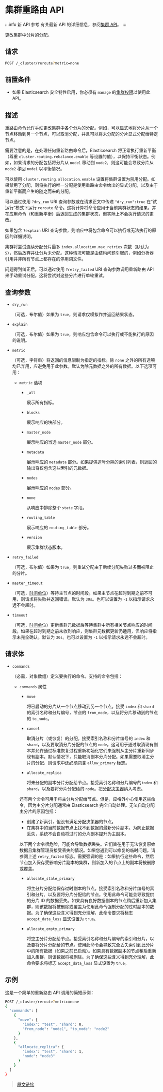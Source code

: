 # 集群重路由 API

:::info 新 API 参考
有关最新 API 的详细信息，参阅[集群 API](https://www.elastic.co/docs/api/doc/elasticsearch/v8/group/endpoint-cluster)。
:::

更改集群中分片的分配。

## 请求

```bash
POST /_cluster/reroute?metric=none
```

## 前置条件

- 如果 Elasticsearch 安全特性启用，你必须有 `manage` 的[集群权限](/secure_the_elastic_statck/user_authorization/security_privileges#集群权限)以使用此 API。

## 描述

重路由命令允许手动更改集群中各个分片的分配。例如，可以显式地将分片从一个节点移动到另一个节点，可以取消分配，并且可以将未分配的分片显式分配给特定节点。

需要注意的是，在处理任何重新路由命令后，Elasticsearch 将正常执行重新平衡（尊重 `cluster.routing.rebalance.enable` 等设置的值），以保持平衡状态。例如，如果请求的分配包括将分片从 `node1` 移动到 `node2`，则这可能会导致分片从 `node2` 移回 `node1` 以平衡情况。

可以使用 `cluster.routing.allocation.enable` 设置将集群设置为禁用分配。如果禁用了分配，则将执行的唯一分配是使用重路由命令给出的显式分配，以及由于重新平衡而产生的随之而来的分配。

可以通过使用 `?dry_run` URI 查询参数或在请求正文中传递 `"dry_run":true` 在“试运行”模式下运行 `reroute` 命令。这将计算将命令应用于当前集群状态的结果，并在应用命令（和重新平衡）后返回生成的集群状态，但实际上不会执行请求的更改。

如果包含 `?explain` URI 查询参数，则响应中将包含命令可以执行或无法执行的原因的详细说明。

集群将尝试连续分配分片最多 `index.allocation.max_retries` 次数（默认为 `5`），然后放弃并让分片未分配。这种情况可能是由结构问题引起的，例如分析器引用并非所有节点上都存在的停用词文件。

问题得到纠正后，可以通过使用 `?retry_failed` URI 查询参数调用重新路由 API 来手动重试分配，这将尝试对这些分片进行单轮重试。

## 查询参数

- `dry_run`

  （可选，布尔值）如果为 `true`，则请求仅模拟作并返回结果状态。

- `explain`

  （可选，布尔值）如果为 `true`，则响应包含命令可以执行或不能执行的原因的说明。

- `metric`

  （可选，字符串）将返回的信息限制为指定的指标。除 `none` 之外的所有选项均已弃用，应避免用于此参数。默认为除元数据之外的所有数据。以下选项可用：

  - `metric` 选项

    - `_all`

      展示所有指标。

    - `blocks`

      展示响应的块部分。

    - `master_node`

      展示响应的当选 `master_node` 部分。

    - `metadata`

      展示响应的 `metadata` 部分。如果提供逗号分隔的索引列表，则返回的输出将仅包含这些索引的元数据。

    - `nodes`

      展示响应的 `nodes` 部分。

    - `none`

      从响应中排除整个 `state` 字段。

    - `routing_table`

      展示响应的 `routing_table` 部分。

    - `version`

      展示集群状态版本。

- `retry_failed`

  （可选，布尔值）如果为 `true`，则重试分配由于后续分配失败过多而被阻止的分片。

- `master_timeout`

  （可选，[时间单位](/rest_apis/api_convention/common_options.html#时间单位)）等待主节点的时间段。如果主节点在超时到期之前不可用，则请求将失败并返回错误。默认为 `30s`。也可以设置为 `-1` 以指示请求永远不会超时。

- `timeout`

  （可选，[时间单位](/rest_apis/api_convention/common_options.html#时间单位)）更新集群元数据后等待集群中所有相关节点响应的时间段。如果在超时到期之前未收到响应，则集群元数据更新仍适用，但响应将指示未完全确认。默认为 `30s`。也可以设置为 `-1` 以指示请求永远不会超时。

## 请求体

- `commands`

  （必需，对象数组）定义要执行的命令。支持的命令包括：

  - `commands` 属性

    - `move`

      将已启动的分片从一个节点移动到另一个节点。接受 `index` 和 `shard` 的索引名称和分片编号，节点的 `from_node`，以及将分片移动到的节点的 `to_node`。

    - `cancel`

      取消分片（或恢复）的分配。接受索引名称和分片编号的 `index` 和 `shard`，以及要取消分片分配的节点的 `node`。这可用于通过取消现有副本并允许通过标准恢复过程重新初始化它们来强制从主分片重新同步现有副本。默认情况下，只能取消副本分片分配。如果需要取消主分片的分配，则请求中还必须包含 `allow_primary` 标志。

    - `allocate_replica`

      将未分配的副本分片分配给节点。接受索引名称和分片编号的`index` 和 `shard`，以及要将分片分配给的 `node`。把[分配决策器](/set_up_elasticsearch/configuration_elasticsearch/cluster_level_shard_allocation_and_routing_settings)纳入考虑。

    还有两个命令可用于将主分片分配给节点。但是，应格外小心使用这些命令，因为主分片分配通常由 Elasticsearch 完全自动处理。无法自动分配主分片的原因包括：

    - 创建了新索引，但没有满足分配决策器的节点。
    - 在集群中的当前数据节点上找不到数据的最新分片副本。为防止数据丢失，系统不会自动将过时的分片副本提升为主副本。

    以下两个命令很危险，可能会导致数据丢失。它们旨在用于无法恢复原始数据且集群管理员接受丢失的情况。如果您遇到可以修复的临时问题，请参阅上述 `retry_failed` 标志。需要强调的是：如果执行这些命令，然后节点加入保存受影响分片副本的集群，则新加入的节点上的副本将被删除或覆盖。

    - `allocate_stale_primary`

      将主分片分配给保存过时副本的节点。接受索引名称和分片编号的索引和分片，以及要将分片分配给的节点。使用此命令可能会导致提供的分片 ID 的数据丢失。如果具有良好数据副本的节点稍后重新加入集群，则该数据将被删除或覆盖为使用此命令强制分配的过时副本的数据。为了确保这些含义得到充分理解，此命令要求将标志 `accept_data_loss` 显式设置为 `true`。

    - `allocate_empty_primary`

      将空主分片分配给节点。接受索引名称和分片编号的索引和分片，以及要将分片分配给的节点。使用此命令会导致完全丢失索引到此分片中的所有数据（如果之前已启动）。如果具有数据副本的节点稍后重新加入集群，则该数据将被删除。为了确保这些含义得到充分理解，此命令要求将标志 `accept_data_loss` 显式设置为 `true`。

## 示例

这是一个简单的重新路由 API 调用的简短示例：

```bash
POST /_cluster/reroute?metric=none
{
  "commands": [
    {
      "move": {
        "index": "test", "shard": 0,
        "from_node": "node1", "to_node": "node2"
      }
    },
    {
      "allocate_replica": {
        "index": "test", "shard": 1,
        "node": "node3"
      }
    }
  ]
}
```

> [原文链接](https://www.elastic.co/guide/en/elasticsearch/reference/8.18/cluster-reroute.html)

